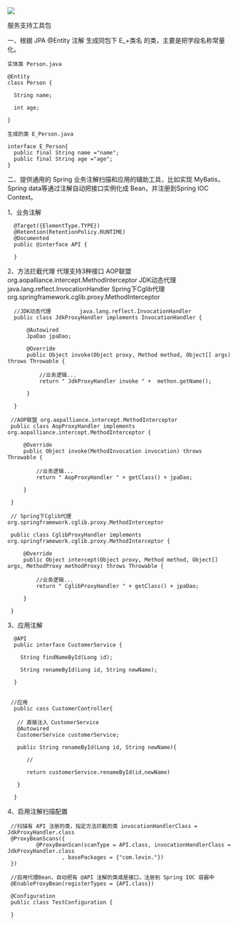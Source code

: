 [![](https://jitpack.io/v/Levin-Li/ServiceSupport.svg)](https://jitpack.io/#Levin-Li/ServiceSupport)


服务支持工具包

一、根据 JPA @Entity 注解 生成同包下 E_+类名 的类，主要是把字段名称常量化。
 
    实体类 Person.java
    
    @Entity
    class Person { 
      
      String name;
      
      int age;
      
    }
    
    生成的类 E_Person.java
     
    interface E_Person{
      public final String name ="name";
      public final String age ="age";
    }


二、提供通用的 Spring 业务注解扫描和应用的辅助工具，比如实现 MyBatis，Spring data等通过注解自动把接口实例化成 Bean，并注册到Spring IOC Context。

   1、业务注解
      
      @Target({ElementType.TYPE})
      @Retention(RetentionPolicy.RUNTIME)
      @Documented
      public @interface API {
      
      }
      

   2、方法拦截代理
      代理支持3种接口 
      AOP联盟            org.aopalliance.intercept.MethodInterceptor
      JDK动态代理         java.lang.reflect.InvocationHandler
      Spring下Cglib代理  org.springframework.cglib.proxy.MethodInterceptor
      
      //JDK动态代理         java.lang.reflect.InvocationHandler
      public class JdkProxyHandler implements InvocationHandler {
      
          @Autowired
          JpaDao jpaDao;
      
          @Override
          public Object invoke(Object proxy, Method method, Object[] args) throws Throwable {
              
              //业务逻辑...
              return " JdkProxyHandler invoke " +  methon.getName();
      
          }
      
      }
         
     //AOP联盟 org.aopalliance.intercept.MethodInterceptor     
     public class AopProxyHandler implements org.aopalliance.intercept.MethodInterceptor {
       
         @Override
         public Object invoke(MethodInvocation invocation) throws Throwable {
     
             //业务逻辑...
             return " AopProxyHandler " + getClass() + jpaDao;
     
         }
     
     }

     // Spring下Cglib代理  org.springframework.cglib.proxy.MethodInterceptor
     
     public class CglibProxyHandler implements org.springframework.cglib.proxy.MethodInterceptor {
      
         @Override
         public Object intercept(Object proxy, Method method, Object[] args, MethodProxy methodProxy) throws Throwable {
     
             //业务逻辑...
             return " CglibProxyHandler " + getClass() + jpaDao;
    
         }
     
     }


   3、应用注解
      
      @API
      public interface CustomerService {
      
        String findNameById(Long id);
      
        String renameById(Long id, String newName);
      
      }
   
     
     //应用 
      public cass CustomerController{
      
       // 直接注入 CustomerService
       @Autowired
       CustomerService customerService; 
      
       public String renameById(Long id, String newName){
       
          //  
          
          return customerService.renameById(id,newName)
          
       }
      
      }
   
   4、启用注解扫描配置
   
     //扫描有 API 注册的类，指定方法拦截的类 invocationHandlerClass = JdkProxyHandler.class
     @ProxyBeanScans({ 
             @ProxyBeanScan(scanType = API.class, invocationHandlerClass = JdkProxyHandler.class
                     , basePackages = {"com.levin."}) 
     })
     
     //启用代理Bean，自动把有 @API 注解的类或是接口，注册到 Spring IOC 容器中 
     @EnableProxyBean(registerTypes = {API.class})
 
     @Configuration
     public class TestConfiguration {
    
     }
   
   